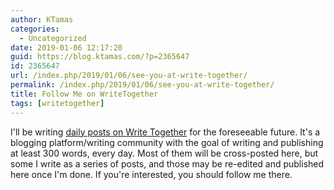 ```yaml
---
author: KTamas
categories:
  - Uncategorized
date: 2019-01-06 12:17:20
guid: https://blog.ktamas.com/?p=2365647
id: 2365647
url: /index.php/2019/01/06/see-you-at-write-together/
permalink: /index.php/2019/01/06/see-you-at-write-together/
title: Follow Me on WriteTogether
tags: [writetogether]
---
```


I'll be writing [daily posts on Write Together](https://writetogether.space/users/ktamas) for the foreseeable future. It's a blogging platform/writing community with the goal of writing and publishing at least 300 words, every day. Most of them will be cross-posted here, but some I write as a series of posts, and those may be re-edited and published here once I'm done. If you're interested, you should follow me there.
